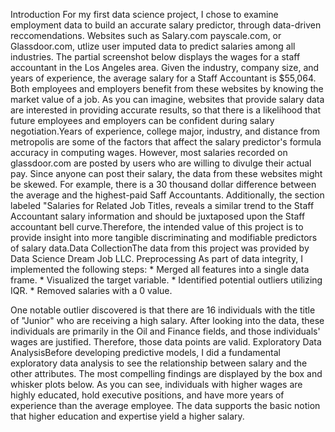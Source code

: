 Introduction For my first data science project, I chose to examine employment data to build an accurate salary predictor, through data-driven reccomendations. Websites such as Salary.com payscale.com, or Glassdoor.com, utlize user imputed data to predict salaries among all industries. The partial screenshot below displays the wages for a staff accountant in the Los Angeles area. Given the industry, company size, and years of experience, the average salary for a Staff Accountant is $55,064.  Both employees and employers benefit from these websites by knowing the market value of a job. As you can imagine, websites that provide salary data are interested in providing accurate results, so that there is a likelihood that future employees and employers can be confident during salary negotiation.Years of experience, college major, industry, and distance from metropolis are some of the factors that affect the salary predictor's formula accuracy in computing wages. However, most salaries recorded on glassdoor.com are posted by users who are willing to divulge their actual pay. Since anyone can post their salary, the data from these websites might be skewed. For example, there is a 30 thousand dollar difference between the average and the highest-paid Saff Accountants. Additionally, the section labeled "Salaries for Related Job Titles, reveals a similar trend to the Staff Accountant salary information and should be juxtaposed upon the Staff accountant bell curve.Therefore, the intended value of this project is to provide insight into more tangible discriminating and modifiable predictors of salary data.Data CollectionThe data from this project was provided by Data Science Dream Job LLC. Preprocessing As part of data integrity, I implemented the following steps:
	* Merged all features into a single data frame. 
	* Visualized the target variable. 
	* Identified potential outliers utilizing IQR. 
	* Removed salaries with a 0 value. 

One notable outlier discovered is that there are 16 individuals with the title of "Junior" who are receiving a high salary. After looking into the data, these individuals are primarily in the Oil and Finance fields, and those individuals' wages are justified. Therefore, those data points are valid.  Exploratory Data AnalysisBefore developing predictive models, I did a fundamental exploratory data analysis to see the relationship between salary and the other attributes. The most compelling findings are displayed by the box and whisker plots below. As you can see, individuals with higher wages are highly educated, hold executive positions, and have more years of experience than the average employee. The data supports the basic notion that higher education and expertise yield a higher salary.   
